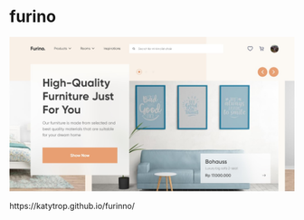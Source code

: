 # furino

<p>
    <img src="https://github.com/Katytrop/cv/blob/gh-pages/img/works/furino.jpg" width="726">
</p>
https://katytrop.github.io/furinno/
